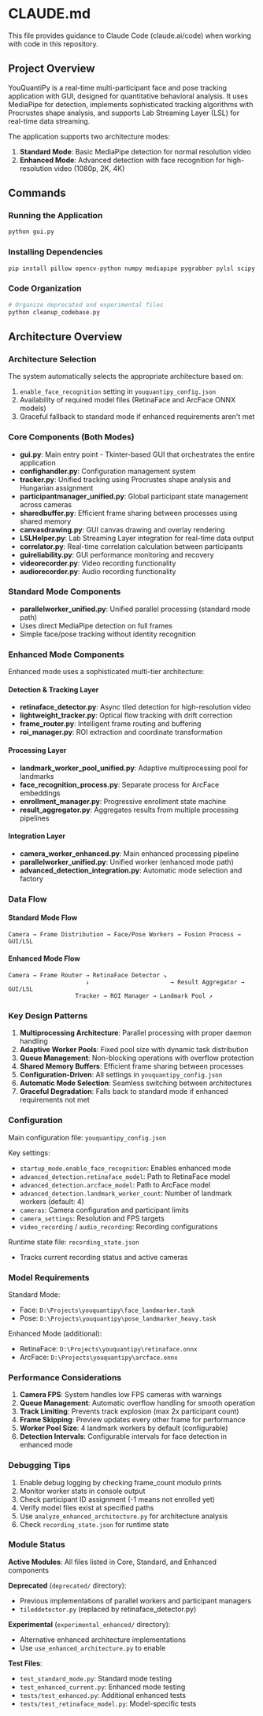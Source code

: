 # CLAUDE.md

This file provides guidance to Claude Code (claude.ai/code) when working with code in this repository.

## Project Overview

YouQuantiPy is a real-time multi-participant face and pose tracking application with GUI, designed for quantitative behavioral analysis. It uses MediaPipe for detection, implements sophisticated tracking algorithms with Procrustes shape analysis, and supports Lab Streaming Layer (LSL) for real-time data streaming.

The application supports two architecture modes:
1. **Standard Mode**: Basic MediaPipe detection for normal resolution video
2. **Enhanced Mode**: Advanced detection with face recognition for high-resolution video (1080p, 2K, 4K)

## Commands

### Running the Application
```bash
python gui.py
```


### Installing Dependencies
```bash
pip install pillow opencv-python numpy mediapipe pygrabber pylsl scipy onnxruntime
```

### Code Organization
```bash
# Organize deprecated and experimental files
python cleanup_codebase.py
```

## Architecture Overview

### Architecture Selection
The system automatically selects the appropriate architecture based on:
1. `enable_face_recognition` setting in `youquantipy_config.json`
2. Availability of required model files (RetinaFace and ArcFace ONNX models)
3. Graceful fallback to standard mode if enhanced requirements aren't met

### Core Components (Both Modes)
- **gui.py**: Main entry point - Tkinter-based GUI that orchestrates the entire application
- **confighandler.py**: Configuration management system
- **tracker.py**: Unified tracking using Procrustes shape analysis and Hungarian assignment
- **participantmanager_unified.py**: Global participant state management across cameras
- **sharedbuffer.py**: Efficient frame sharing between processes using shared memory
- **canvasdrawing.py**: GUI canvas drawing and overlay rendering
- **LSLHelper.py**: Lab Streaming Layer integration for real-time data output
- **correlator.py**: Real-time correlation calculation between participants
- **guireliability.py**: GUI performance monitoring and recovery
- **videorecorder.py**: Video recording functionality
- **audiorecorder.py**: Audio recording functionality

### Standard Mode Components
- **parallelworker_unified.py**: Unified parallel processing (standard mode path)
- Uses direct MediaPipe detection on full frames
- Simple face/pose tracking without identity recognition

### Enhanced Mode Components
Enhanced mode uses a sophisticated multi-tier architecture:

#### Detection & Tracking Layer
- **retinaface_detector.py**: Async tiled detection for high-resolution video
- **lightweight_tracker.py**: Optical flow tracking with drift correction
- **frame_router.py**: Intelligent frame routing and buffering
- **roi_manager.py**: ROI extraction and coordinate transformation

#### Processing Layer
- **landmark_worker_pool_unified.py**: Adaptive multiprocessing pool for landmarks
- **face_recognition_process.py**: Separate process for ArcFace embeddings
- **enrollment_manager.py**: Progressive enrollment state machine
- **result_aggregator.py**: Aggregates results from multiple processing pipelines

#### Integration Layer
- **camera_worker_enhanced.py**: Main enhanced processing pipeline
- **parallelworker_unified.py**: Unified worker (enhanced mode path)
- **advanced_detection_integration.py**: Automatic mode selection and factory

### Data Flow

#### Standard Mode Flow
```
Camera → Frame Distribution → Face/Pose Workers → Fusion Process → GUI/LSL
```

#### Enhanced Mode Flow
```
Camera → Frame Router → RetinaFace Detector ↘
                      ↓                       → Result Aggregator → GUI/LSL
                   Tracker → ROI Manager → Landmark Pool ↗
```

### Key Design Patterns

1. **Multiprocessing Architecture**: Parallel processing with proper daemon handling
2. **Adaptive Worker Pools**: Fixed pool size with dynamic task distribution
3. **Queue Management**: Non-blocking operations with overflow protection
4. **Shared Memory Buffers**: Efficient frame sharing between processes
5. **Configuration-Driven**: All settings in `youquantipy_config.json`
6. **Automatic Mode Selection**: Seamless switching between architectures
7. **Graceful Degradation**: Falls back to standard mode if enhanced requirements not met

### Configuration

Main configuration file: `youquantipy_config.json`

Key settings:
- `startup_mode.enable_face_recognition`: Enables enhanced mode
- `advanced_detection.retinaface_model`: Path to RetinaFace model
- `advanced_detection.arcface_model`: Path to ArcFace model
- `advanced_detection.landmark_worker_count`: Number of landmark workers (default: 4)
- `cameras`: Camera configuration and participant limits
- `camera_settings`: Resolution and FPS targets
- `video_recording` / `audio_recording`: Recording configurations

Runtime state file: `recording_state.json`
- Tracks current recording status and active cameras

### Model Requirements

Standard Mode:
- Face: `D:\Projects\youquantipy\face_landmarker.task`
- Pose: `D:\Projects\youquantipy\pose_landmarker_heavy.task`

Enhanced Mode (additional):
- RetinaFace: `D:\Projects\youquantipy\retinaface.onnx`
- ArcFace: `D:\Projects\youquantipy\arcface.onnx`

### Performance Considerations

1. **Camera FPS**: System handles low FPS cameras with warnings
2. **Queue Management**: Automatic overflow handling for smooth operation
3. **Track Limiting**: Prevents track explosion (max 2x participant count)
4. **Frame Skipping**: Preview updates every other frame for performance
5. **Worker Pool Size**: 4 landmark workers by default (configurable)
6. **Detection Intervals**: Configurable intervals for face detection in enhanced mode

### Debugging Tips

1. Enable debug logging by checking frame_count modulo prints
2. Monitor worker stats in console output
3. Check participant ID assignment (-1 means not enrolled yet)
4. Verify model files exist at specified paths
5. Use `analyze_enhanced_architecture.py` for architecture analysis
6. Check `recording_state.json` for runtime state

### Module Status

**Active Modules**: All files listed in Core, Standard, and Enhanced components

**Deprecated** (`deprecated/` directory): 
- Previous implementations of parallel workers and participant managers
- `tileddetector.py` (replaced by retinaface_detector.py)

**Experimental** (`experimental_enhanced/` directory):
- Alternative enhanced architecture implementations
- Use `use_enhanced_architecture.py` to enable

**Test Files**:
- `test_standard_mode.py`: Standard mode testing
- `test_enhanced_current.py`: Enhanced mode testing
- `tests/test_enhanced.py`: Additional enhanced tests
- `tests/test_retinaface_model.py`: Model-specific tests